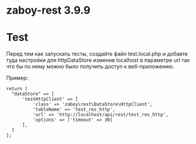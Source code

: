 # zaboy-rest 3.9.9

# Test

Перед тем как запускать тесты, создайте файл test.local.php
и добавте туда настройки для httpDataStore изменив localhost в параметре url так что бы по нему можно было получить доступ к веб-приложению.

Пример:

```
return [
  "dataStore" => [
      'testHttpClient' => [
          'class' => 'zaboy\rest\DataStore\HttpClient',
          'tableName' => 'test_res_http',
          'url' => 'http://localhost/api/rest/test_res_http',
          'options' => ['timeout' => 30]
      ],
  ]
];
```